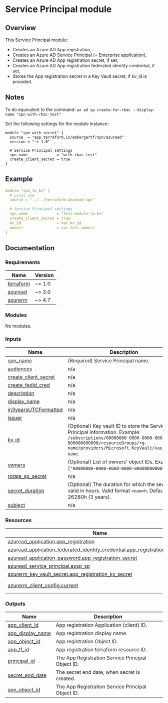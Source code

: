 <!-- BEGIN_TF_DOCS -->
# Service Principal module

## Overview

This Service Principal module:

- Creates an Azure AD App registration,
- Creates an Azure AD Service Principal (= Enterprise application),
- Creates an Azure AD App registration secret, if set,
- Creates an Azure AD App registration federated identity credential, if set,
- Stores the App registration secret in a Key Vault secret, if kv\_id is provided.

## Notes

To do equivalent to the command:
`az ad sp create-for-rbac --display-name "spn-with-rbac-test"`

Set the following settings for the module instance:

```hcl
module "spn_with_secret" {
  source  = "app.terraform.io/embergertf/spn/azuread"
  version = "~> 1.0"

  # Service Principal settings
  spn_name             = "with-rbac-test"
  create_client_secret = true
}
```

## Example

```yaml
module "spn_to_kv" {
  # Local use
  source = "../../terraform-azuread-spn"

  # Service Principal settings
  spn_name             = "test-module-to-kv"
  create_client_secret = true
  kv_id                = var.kv_id
  owners               = var.test_owners
}
```

## Documentation
<!-- markdownlint-disable MD033 -->

### Requirements

| Name | Version |
|------|---------|
| <a name="requirement_terraform"></a> [terraform](#requirement\_terraform) | ~> 1.0 |
| <a name="requirement_azuread"></a> [azuread](#requirement\_azuread) | ~> 3.0 |
| <a name="requirement_azurerm"></a> [azurerm](#requirement\_azurerm) | ~> 4.7 |

### Modules

No modules.

### Inputs

| Name | Description | Type | Default | Required |
|------|-------------|------|---------|:--------:|
| <a name="input_spn_name"></a> [spn\_name](#input\_spn\_name) | (Required) Service Principal name. | `string` | n/a | yes |
| <a name="input_audiences"></a> [audiences](#input\_audiences) | n/a | `list` | `[]` | no |
| <a name="input_create_client_secret"></a> [create\_client\_secret](#input\_create\_client\_secret) | n/a | `bool` | `false` | no |
| <a name="input_create_fedid_cred"></a> [create\_fedid\_cred](#input\_create\_fedid\_cred) | n/a | `bool` | `false` | no |
| <a name="input_description"></a> [description](#input\_description) | n/a | `any` | `null` | no |
| <a name="input_display_name"></a> [display\_name](#input\_display\_name) | n/a | `any` | `null` | no |
| <a name="input_in3yearsUTCFormatted"></a> [in3yearsUTCFormatted](#input\_in3yearsUTCFormatted) | n/a | `any` | `null` | no |
| <a name="input_issuer"></a> [issuer](#input\_issuer) | n/a | `any` | `null` | no |
| <a name="input_kv_id"></a> [kv\_id](#input\_kv\_id) | (Optional) Key vault ID to store the Service Principal information. Example: `/subscriptions/00000000-0000-0000-0000-000000000000/resourceGroups/rg-name/providers/Microsoft.KeyVault/vaults/kv-name`. | `string` | `null` | no |
| <a name="input_owners"></a> [owners](#input\_owners) | (Optional) List of owners' object IDs. Example: `["00000000-0000-0000-0000-000000000000"]`. | `list(string)` | `[]` | no |
| <a name="input_rotate_sp_secret"></a> [rotate\_sp\_secret](#input\_rotate\_sp\_secret) | n/a | `bool` | `false` | no |
| <a name="input_secret_duration"></a> [secret\_duration](#input\_secret\_duration) | (Optional) The duration for which the secret is valid in hours. Valid format `<num>h`. Default is 26280h (3 years). | `string` | `"26280h"` | no |
| <a name="input_subject"></a> [subject](#input\_subject) | n/a | `any` | `null` | no |

### Resources

| Name | Type |
|------|------|
| [azuread_application.app_registration](https://registry.terraform.io/providers/hashicorp/azuread/latest/docs/resources/application) | resource |
| [azuread_application_federated_identity_credential.app_registration_fedid_cred](https://registry.terraform.io/providers/hashicorp/azuread/latest/docs/resources/application_federated_identity_credential) | resource |
| [azuread_application_password.app_registration_secret](https://registry.terraform.io/providers/hashicorp/azuread/latest/docs/resources/application_password) | resource |
| [azuread_service_principal.azsp_sp](https://registry.terraform.io/providers/hashicorp/azuread/latest/docs/resources/service_principal) | resource |
| [azurerm_key_vault_secret.app_registration_kv_secret](https://registry.terraform.io/providers/hashicorp/azurerm/latest/docs/resources/key_vault_secret) | resource |
| [azurerm_client_config.current](https://registry.terraform.io/providers/hashicorp/azurerm/latest/docs/data-sources/client_config) | data source |

### Outputs

| Name | Description |
|------|-------------|
| <a name="output_app_client_id"></a> [app\_client\_id](#output\_app\_client\_id) | App registration Application (client) ID. |
| <a name="output_app_display_name"></a> [app\_display\_name](#output\_app\_display\_name) | App registration display name. |
| <a name="output_app_object_id"></a> [app\_object\_id](#output\_app\_object\_id) | App registration Object ID. |
| <a name="output_app_tf_id"></a> [app\_tf\_id](#output\_app\_tf\_id) | App registration terraform resource ID. |
| <a name="output_principal_id"></a> [principal\_id](#output\_principal\_id) | The App Registration Service Principal Object ID. |
| <a name="output_secret_end_date"></a> [secret\_end\_date](#output\_secret\_end\_date) | The secret end date, when secret is created. |
| <a name="output_spn_object_id"></a> [spn\_object\_id](#output\_spn\_object\_id) | The App Registration Service Principal Object ID. |

<!-- END_TF_DOCS -->